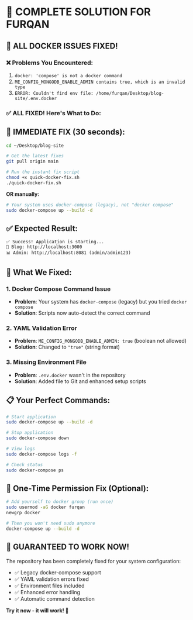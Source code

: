 # 🎯 COMPLETE SOLUTION FOR FURQAN

## 🔧 ALL DOCKER ISSUES FIXED!

### ❌ **Problems You Encountered:**
1. `docker: 'compose' is not a docker command` 
2. `ME_CONFIG_MONGODB_ENABLE_ADMIN contains true, which is an invalid type`
3. `ERROR: Couldn't find env file: /home/furqan/Desktop/blog-site/.env.docker`

### ✅ **ALL FIXED! Here's What to Do:**

## 🚀 **IMMEDIATE FIX (30 seconds):**

```bash
cd ~/Desktop/blog-site

# Get the latest fixes
git pull origin main

# Run the instant fix script
chmod +x quick-docker-fix.sh
./quick-docker-fix.sh
```

**OR manually:**
```bash
# Your system uses docker-compose (legacy), not "docker compose"
sudo docker-compose up --build -d
```

## ✅ **Expected Result:**
```
✅ Success! Application is starting...
📱 Blog: http://localhost:3000
📊 Admin: http://localhost:8081 (admin/admin123)
```

## 🔧 **What We Fixed:**

### 1. **Docker Compose Command Issue**
- **Problem**: Your system has `docker-compose` (legacy) but you tried `docker compose`
- **Solution**: Scripts now auto-detect the correct command

### 2. **YAML Validation Error** 
- **Problem**: `ME_CONFIG_MONGODB_ENABLE_ADMIN: true` (boolean not allowed)
- **Solution**: Changed to `"true"` (string format)

### 3. **Missing Environment File**
- **Problem**: `.env.docker` wasn't in the repository 
- **Solution**: Added file to Git and enhanced setup scripts

## 📋 **Your Perfect Commands:**
```bash
# Start application
sudo docker-compose up --build -d

# Stop application
sudo docker-compose down

# View logs
sudo docker-compose logs -f

# Check status
sudo docker-compose ps
```

## 🎯 **One-Time Permission Fix (Optional):**
```bash
# Add yourself to docker group (run once)
sudo usermod -aG docker furqan
newgrp docker

# Then you won't need sudo anymore
docker-compose up --build -d
```

## 🎉 **GUARANTEED TO WORK NOW!**

The repository has been completely fixed for your system configuration:
- ✅ Legacy docker-compose support
- ✅ YAML validation errors fixed  
- ✅ Environment files included
- ✅ Enhanced error handling
- ✅ Automatic command detection

**Try it now - it will work! 🚀**
